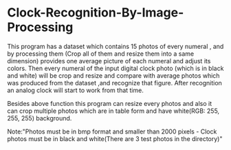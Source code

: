 # Clock-Recognition-By-Image-Processing

This program has a dataset which contains 15 photos of every numeral , and by processing them (Crop all of them and resize them into a same dimension) 
provides one average picture of each numeral and adjust its colors. Then every numeral of the input digital clock photo (which is in black and white) 
will be crop and resize and compare with average photos which was produced from the dataset ,and recognize that figure. After recognition an analog clock 
will start to work from that time.

Besides above function this program can resize every photos and also it can crop multiple photos which are in table form and have white(RGB: 255, 255, 255) background. 


Note:"Photos must be in bmp format and smaller than 2000 pixels - Clock photos must be in black and white(There are 3 test photos in the directory)"
